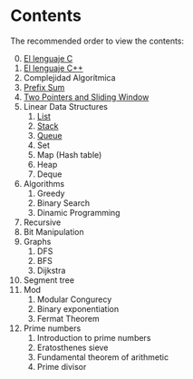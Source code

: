# Contents

The recommended order to view the contents:

0. [El lenguaje C](./El%20lenguaje%20C.md)
1. [El lenguaje C++](./El%20lenguaje%20C++.md)
2. Complejidad Algorítmica
3. [Prefix Sum](./Pefix%20Sum.md)
4. [Two Pointers and Sliding Window](./Two%20Pointers%20and%20Sliding.md)
5. Linear Data Structures
   1. [List](./Data%20Structure%20List.md)
   2. [Stack](./Data%20Strucure%20Stack.md)
   3. [Queue](Data%20Structure%20Queue.md)
   4. Set
   5. Map (Hash table)
   6. Heap
   7. Deque
6. Algorithms
   1. Greedy
   2. Binary Search
   3. Dinamic Programming
7. Recursive
8. Bit Manipulation
9. Graphs
   1. DFS
   2. BFS
   3. Dijkstra
10. Segment tree
11. Mod
    1. Modular Congurecy
    2. Binary exponentiation
    3. Fermat Theorem
12. Prime numbers
    1. Introduction to prime numbers
    2. Eratosthenes sieve
    3. Fundamental theorem of arithmetic
    4. Prime divisor
